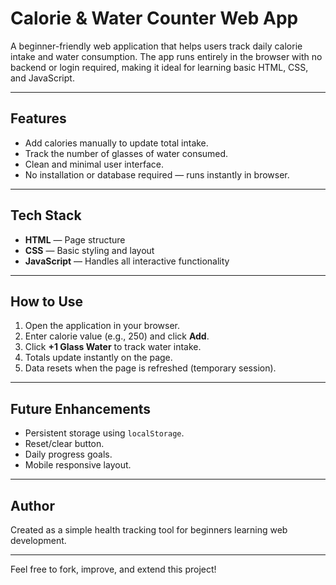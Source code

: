# Calorie & Water Counter Web App

A beginner-friendly web application that helps users track daily calorie intake and water consumption. The app runs entirely in the browser with no backend or login required, making it ideal for learning basic HTML, CSS, and JavaScript.

---

## Features

* Add calories manually to update total intake.
* Track the number of glasses of water consumed.
* Clean and minimal user interface.
* No installation or database required — runs instantly in browser.

---

## Tech Stack

* **HTML** — Page structure
* **CSS** — Basic styling and layout
* **JavaScript** — Handles all interactive functionality

---

## How to Use

1. Open the application in your browser.
2. Enter calorie value (e.g., 250) and click **Add**.
3. Click **+1 Glass Water** to track water intake.
4. Totals update instantly on the page.
5. Data resets when the page is refreshed (temporary session).

---

## Future Enhancements

* Persistent storage using `localStorage`.
* Reset/clear button.
* Daily progress goals.
* Mobile responsive layout.

---

## Author

Created as a simple health tracking tool for beginners learning web development.

---

Feel free to fork, improve, and extend this project!
